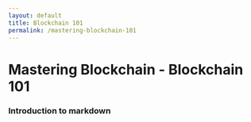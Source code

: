 ```yaml
---
layout: default
title: Blockchain 101
permalink: /mastering-blockchain-101
---
```


# Mastering Blockchain - Blockchain 101

### Introduction to markdown 